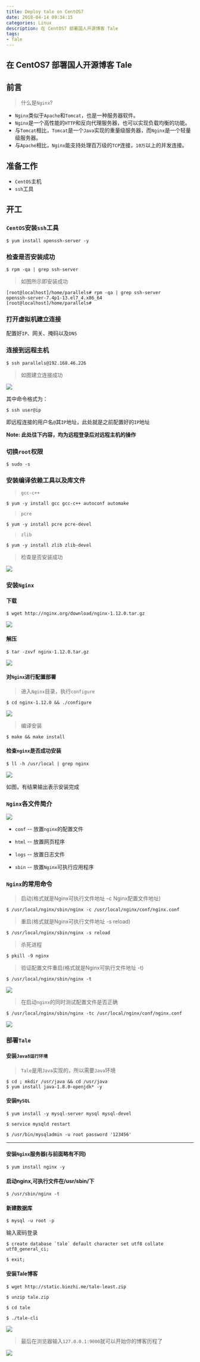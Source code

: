 ```yaml
---
title: Deploy tale on CentOS7
date: 2018-04-14 09:34:15
categories: Linux
description: 在 CentOS7 部署国人开源博客 Tale
tags: 
- Tale
---
```


## 在 CentOS7 部署国人开源博客 Tale
<!--more-->

## 前言
> 什么是`Nginx`?

- `Nginx`类似于`Apache`和`Tomcat`，也是一种服务器软件。
- `Nginx`是一个高性能的`HTTP`和反向代理服务器，也可以实现负载均衡的功能。
- 与`Tomcat`相比，`Tomcat`是一个`Java`实现的重量级服务器，而`Nginx`是一个轻量级服务器。
- 与`Apache`相比，`Nginx`能支持处理百万级的`TCP`连接，`10万`以上的并发连接。

## 准备工作
- `CentOS`主机
- `ssh`工具

## 开工
### `CentOS`安装`ssh`工具
```
$ yum install openssh-server -y 
```

### 检查是否安装成功
```
$ rpm -qa | grep ssh-server
```

> 如图所示即安装成功

```
[root@localhost]/home/parallels# rpm -qa | grep ssh-server  openssh-server-7.4p1-13.el7_4.x86_64[root@localhost]/home/parallels# 
```

### 打开虚拟机建立连接
配置好`IP`、网关、掩码以及`DNS`

### 连接到远程主机
```
$ ssh parallels@192.168.46.226 
```

> 如图建立连接成功

![](http://ovefvi4g3.bkt.clouddn.com/15236728557742.jpg)

其中命令格式为：
```
$ ssh user@ip
```

即远程连接的用户名`@`其`IP`地址，此处就是之前配置好的`IP`地址

**Note: 此处往下内容，均为远程登录后对远程主机的操作**

### 切换`root`权限
```
$ sudo -s
```

### 安装编译依赖工具以及库文件
> `gcc-c++`

```
$ yum -y install gcc gcc-c++ autoconf automake
```

> `pcre`

```
$ yum -y install pcre pcre-devel
```

> `zlib`

```
$ yum -y install zlib zlib-devel
```

> 检查是否安装成功

![](http://ovefvi4g3.bkt.clouddn.com/15236735604953.jpg)

### 安装`Nginx`
#### 下载
```
$ wget http://nginx.org/download/nginx-1.12.0.tar.gz
```

![](http://ovefvi4g3.bkt.clouddn.com/15236731142572.jpg)

#### 解压
```
$ tar -zxvf nginx-1.12.0.tar.gz 
```

![](http://ovefvi4g3.bkt.clouddn.com/15236732255925.jpg)

#### 对`Nginx`进行配置部署
> 进入`Nginx`目录，执行`configure`
```
$ cd nginx-1.12.0 && ./configure 
```

![](http://ovefvi4g3.bkt.clouddn.com/15236737656357.jpg)

> 编译安装

```
$ make && make install 
```

#### 检查`nginx`是否成功安装
```
$ ll -h /usr/local | grep nginx
```

![](http://ovefvi4g3.bkt.clouddn.com/15236740752298.jpg)

如图，有结果输出表示安装完成

### `Nginx`各文件简介
![](http://ovefvi4g3.bkt.clouddn.com/15236742286457.jpg)

- `conf` -- 放置`nginx`的配置文件

- `html` -- 放置网页程序

- `logs` -- 放置日志文件

- `sbin` -- 放置`Nginx`可执行应用程序

### `Nginx`的常用命令

> 启动(格式就是Nginx可执行文件地址 -c Nginx配置文件地址)

```
$ /usr/local/nginx/sbin/nginx -c /usr/local/nginx/conf/nginx.conf
```

> 重启(格式就是Nginx可执行文件地址 -s reload)

```
$ /usr/local/nginx/sbin/nginx -s reload
```

> 杀死进程

```
$ pkill -9 nginx
```

> 验证配置文件重启(格式就是Nginx可执行文件地址 -t)

```
$ /usr/local/nginx/sbin/nginx -t 
```

![](http://ovefvi4g3.bkt.clouddn.com/15236747108486.jpg)

> 在启动`nginx`的同时测试配置文件是否正确

```
$ /usr/local/nginx/sbin/nginx -tc /usr/local/nginx/conf/nginx.conf 
```

![](http://ovefvi4g3.bkt.clouddn.com/15236749008794.jpg)

### 部署`Tale`
#### 安装`Java8运行环境`

> `Tale`是用`Java`实现的，所以需要`Java`环境

```
$ cd ; mkdir /usr/java && cd /usr/java 
$ yum install java-1.8.0-openjdk* -y
```

#### 安装`MySQL`
```
$ yum install -y mysql-server mysql mysql-devel
```

```
$ service mysqld restart
```

```
$ /usr/bin/mysqladmin -u root password '123456'
```

----

#### 安装`Nginx`服务器(与前面略有不同)
```
$ yum install nginx -y
```

#### 启动nginx,可执行文件在/usr/sbin/下
```
$ /usr/sbin/nginx -t
```

#### 新建数据库

```
$ mysql -u root -p 
```

输入密码登录

```
$ create database `tale` default character set utf8 collate utf8_general_ci;
```

```
$ exit;
```

#### 安装Tale博客
```
$ wget http://static.biezhi.me/tale-least.zip  
```

```
$ unzip tale.zip
```

```
$ cd tale
```

```
$ ./tale-cli 
```

![](http://ovefvi4g3.bkt.clouddn.com/15236888643209.jpg)

> 最后在浏览器输入`127.0.0.1:9000`就可以开始你的博客历程了

![](http://ovefvi4g3.bkt.clouddn.com/15236887060359.jpg)

